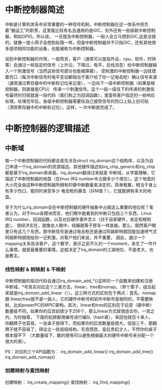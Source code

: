 # 中断控制器简述

中断是计算机体系中非常重要的一种信号机制。中断控制器在这一体系中担负着“搬运工”的职责，这里面比较有名且通用的是GIC，另外还有一些级联中断控制器，例如GPIO。所以说，
一旦提及中断控制器，一般人会立马想到GIC,这是没错的，就像一提小燕子会想到赵薇一样。但是中断控制器并不只指GIC，还有其他很多提供相同功能的设备，也能被称为中断控制器。

说到中断控制器的作用，一般而言，客户（通常可以是指外设，cpu，软件，时钟等）会通过一些指定的信号（上升沿，下降沿，电平，总线消息）给中断控制器输入一个刺激信号（当然这些信号部分也能被屏蔽），
受刺激的中断控制器一边抚摸着伤口（每次中断信号的电平变动都相当于客户给了你一记电击枪）确认信号来源（通常通过寄存器中的中断标记位来记录），一边向下一级中断控制器（如果是根控制器，则直接是CPU）
传递一个刺激信号。这个一级一级往下的传递的刺激信号最终的归宿就是一段代码（我们称之为回调函数），里面有客户指定的一些响应处理。处理完毕后，各级中断控制器需要往自己接受信号的伤口上贴上创可贴
（清除寄存器中的中断标记位），这样，一次中断就完成了。

# 中断控制器的逻辑描述

## 中断域
每一个中断控制器的代码都会首先涉及struct irq_domain这个结构体，以及为自己申请一个irq_domain的资源描述。其他硬件描述如irq_chip_generic和irq_chip都是基于irq_domain来承载。irq_domain翻译过来就是
中断域，从字面理解，它描述了中断控制器的地盘（在linux IRQ number中占据多少个席位）。这个地盘的大小完全由这种中断控制器所拥有的硬中断数量来决定的，简单粗暴，相当于身上有多少伤口，能同时承受多少
电击枪的暴击（抖M值？），它就能拥有多大的地盘。

至于为什么irq_domain会在中断控制器的硬件抽象中占据这么重要的地位呢？笔者认为，对于linux各模块而言，他们眼中能看到的中断只包括三个东西，Linux IRQ number，回调函数，以及对应硬件事件含义（对于自家硬件，肯定知根知底）。
很经济实在，就像女人眼中，结婚就等于房车一样直接。那么，既然客户眼里只有这几个东西，那中断信号是通过电击枪还是通过阿姆斯特朗回旋加速喷气式阿姆斯特朗炮给你一记刺激，对客户他们来说，并不重要，
因此，通过一个mapping关系告诉客户，这个数字，表示之前不久的一个moment，发生了一件什么事情，就是最重要的事情。这就决定了irq_domain的江湖地位，不是老大，也是教主。

### 线性映射 & 树映射 & 不映射
中断控制器的驱动代码会通过irq_domain_add_*()这样的一个函数来创建和注册中断域，*号其实对应这个三类方法，linear，tree和nomap。（举个栗子，组合起来就是irq_domain_add_linear（））。这三种方式的区别在于两点：首先，nomap跟
linear/tree就不是一路人，它的硬件中断号和软件中断号是相同的，不需要映射，比如powerPC的MPIC架构。其次，linear和tree的区别在于后宫（硬中断）数量级不同，如果你的后宫妃嫔少于256个，那么linear方式就很适合你，一宫之内，为你独尊，
下面的妃嫔都用编号进行编队（hash表），来回也就百十来人，你翻牌子也容易，一张桌子放得下。而如果你的后宫数量级很大，佳丽三千，那翻牌子就不容易了，得设立一些层级结构，东宫西宫，皇后贵妃才人，不然你的桌子根本摆不下
（大数量级下，数的使用可以避免根据最大的硬件中断号来分配一个很大的表）。

PS：对应的三个API函数为： irq_domain_add_linear() irq_domain_add_tree() irq_domain_add_nomap()

### 创建映射与查找映射
创建映射： irq_create_mapping()
查找映射： irq_find_mapping()
